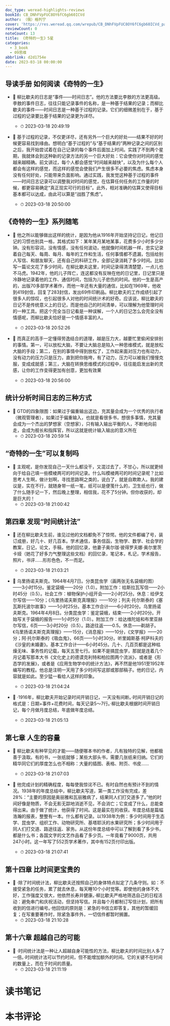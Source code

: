 ```yaml
---
doc_type: weread-highlights-reviews
bookId: CB_DNhFVpFUC8OY6fC6gb60ICVd
author: （俄）格列宁
cover: 'https://res.weread.qq.com/wrepub/CB_DNhFVpFUC8OY6fC6gb60ICVd_parsecover'
reviewCount: 0
noteCount: 13
title: 《奇特的一生》5星
categories:
  - 3_book
  - 09思维
abbrlink: d2d1754e
date: 2023-03-18 00:00:00
---
```



## 导读手册 如何阅读《奇特的一生》


- 📌 柳比歇夫的日志是“事件——时间日志”。他的方法要比李敖的方法更高级。李敖的事件日志，往往只能记录事件的名称，是一种基于结果的记录；而柳比歇夫的事件——时间日志是一种基于过程的记录。它们的细微差别在于，基于过程的记录要比基于结果的记录更为详尽。 
    - ⏱ 2023-03-18 20:49:19 

- 📌 基于过程的记录，不仅更详尽，还有另外一个巨大的好处——结果不好的时候更容易找到缘由。想明白“基于过程的”与“基于结果的”两种记录之间的区别之后，我开始尝试着在自己记录的每个事件后面加上时间。实践了不到两个星期，我就体会到这种新的记录方法的另一个巨大好处：它会使你对时间的感觉越来越精确。前文讲过，每个人都会感觉“时间越来越快”，以及为什么每个人都会有这样的感觉，而这样的感觉会使我们产生很多不必要的焦虑。焦虑本身没有任何好处，只能带来负面影响。通过实践，我发觉这种基于过程的事件——时间日志记录可以调整我对时间的感觉，在估算任何任务的工作量的时候，都更容易确定“真正现实可行的目标”。此外，相对准确的估算又使得目标基本都可以达成，由此可以算是“战胜了焦虑”。 
    - ⏱ 2023-03-18 20:50:00 
## 《奇特的一生》系列随笔


- 📌 他之所以能够做出这样的统计，是因为他从1916年开始坚持记日记，他记日记的习惯也别具一格，其格式如下：某年某月某地某事，花费多少小时多少分钟。没有形容词，没有情感，没有任何波动，他就像时间机器一样，忠实记录着自己每天、每周、每月、每年的工作和生活，任何事情都不遗漏，包括给别人写信、和朋友聊天，还有自己的科研工作，全部记录消耗了多少时间。比如写一篇论文花了多少时间，在柳比歇夫这里，时间记录得清清楚楚，一点儿也不马虎。1942年，他的儿子阵亡，连这都没有反映在他的日记里，日记里只是冷静地记录着他的工作、通信时间，包括为儿子悲伤的时间。他的一生是高产的，出版70多部学术著作，而他一年还有大量的通信，比如在1969年，他收到419封信，回复了283封信，发出69件印刷品。柳比歇夫的工作成绩引起了很多人的惊叹，也引起很多人对他的时间统计术的好奇。应该说，柳比歇夫的日记不是传统意义上的日记，而是他自己的时间清单，可以理解为他管理时间的一种工具。把这个完全当日记看是一种误解，一个人的日记怎么会完全没有情感呢，而柳比歇夫恰好是一个情感丰富的人。 
    - ⏱ 2023-03-18 20:52:26 

- 📌 而真正的高手一定懂得劳逸结合的道理，越是压力大，越要忙里偷闲安排别的事情。第一，可以放松大脑，不要让大脑总是陷入一种思维模式，就是放松大脑的手段；第二，在别的事情中得到放松了，工作起来面对压力也有动力，没有动力的压力只是压力，直到把你拖垮，有了动力，压力可以被我们慢慢克服，变成成就感；第三，大脑在转换思维模式的过程中，往往能启发出新的灵感，让你的工作变得更加有创意，更加有效果 
    - ⏱ 2023-03-18 20:56:00 
## 统计分析时间日志的三种方式


- 📌 GTD的四象限图：如果过于偏重输出这边，充其量会成为一个优秀的执行者（微观管理者），如果过于偏重输入，也就是看很多书，想很多事情，充其量会成为一个杰出的梦想家（空想家），只有输入输出平衡的人，不断地向前走，会成为舰长和指挥官，所以这就是统计输入输出的意义所在 
    - ⏱ 2023-03-18 20:59:14 
## “奇特的一生”可以复制吗


- 📌 主观呢，是你发现自己一天什么都没干，又混过去了，不甘心，所以就更倾向于给自己填一些模棱两可的时间记录。什么叫模棱两可的时间记录呢？比如思考人生啊，做计划啊，寻找思路啊之类的，说白了，就是自欺欺人。我的建议是，实在不行，就随身带一纸一笔，纸可以是便笺什么的，卫生纸也行，做了什么随手记一下，然后晚上整理，相信我，花不了5分钟。但你收获的，却是巨大的！ 
    - ⏱ 2023-03-18 21:00:42 
## 第四章 发现“时间统计法”


- 📌 还在柳比歇夫生前，谁见过他的文档都免不了惊愕。他的文件都编了号，装订成册，好几十、好几百本。学术通信，事务信函，生物学、数学、社会学的教案，日记，论文，手稿，他的回忆录，他妻子奥尔珈·彼得罗夫娜·奥尔里茨卡娅（她花了好多力气整理这些文档）的回忆录，笔记本，札记，学术报告，照片，书评……形形色色，不一而足。 
    - ⏱ 2023-03-18 21:03:21 

- 📌 乌里扬诺夫斯克。1964年4月7日。分类昆虫学（画两张无名袋蛾的图）——3小时15分。鉴定袋蛾——20分（1.0）。附加工作：给斯拉瓦写信——2小时45分（0.5）。社会工作：植物保护小组开会——2小时25分。休息：给伊戈尔写信——10分；《乌里扬诺夫斯克真理报》——10分；列夫·托尔斯泰的《塞瓦斯托波尔故事》——1小时25分。基本工作合计——6小时20分。乌里扬诺夫斯克。1964年4月8日。分类昆虫学：鉴定袋蛾，结束——2小时20分。开始写关于袋蛾的报告——1小时5分（1.0）。附加工作：给达维陀娃和布里亚赫尔写信，6页——3小时20分（0.5）。路途往返——0.5。休息——剃胡子。《乌里扬诺夫斯克真理报》——15分，《消息报》——10分，《文学报》——20分；阿·托尔斯泰的《吸血鬼》，66页——1小时30分。听里姆斯基·柯萨科夫的《沙皇的未婚妻》。基本工作合计——6小时45分。几十、几百页都是这种枯燥无味、事务性的记载，每天五至七行。如果不是搞昆虫学，那就是连着几个月记着写那本大书《文化史上的德谟克利特和柏拉图两个流派》，或者是《形态学的发展》，或者是《应用生物学中的统计方法》，再不然是他1951至1952年编写的教程。他总是注明一天用了多少时间写这部或那部稿子。他的日记，内容就是如此。至少猛一看给人这样的印象。 
    - ⏱ 2023-03-18 21:04:24 

- 📌 ·1916年，柳比歇夫开始记录时间开销日记，一天没有间断。·时间开销日记的格式是：日期+事件+花费时间，每天记录5～7行。·柳比歇夫根据时间开销日记，每个月做月度总结，年底做年度总结。 
    - ⏱ 2023-03-18 21:05:13 
## 第七章 人生的容量


- 📌 柳比歇夫有种罕见的才能——随便哪本书的作者，凡有独特的见解，他都极善于汲取。有的书，一张纸就够；某些大部头书，需要几张纸来归纳。它们的精华同它们的厚度怎么也不相称：大量的插图、表格、附页、书皮…… 
    - ⏱ 2023-03-18 21:07:03 

- 📌 他完成计划的精确程度，每每使我惊诧不已。有时自然也有预计不到的情况。1938年的年度总结中，柳比歇夫写道，第一类工作没有完成，差28%：“主要的原因是奥丽雅和瓦丽雅病了，结果同人们打交道多了。”他的时间好像是物质，不会无影无踪地消逝不见，不会消亡；它变成了什么，总能查得出来。由于做了统计，他获得了时间。这是最实在的收获。年度总结是篇幅浩瀚的报表，整整有一本。什么都有记录。以1938年为例：多少时间用于生态学、昆虫学、组织工作、动物研究所、基塔耶沃的水果研究所；多少时间用于同人们打交道、路途往返、家务。从这份年度总结中可以了解到看了多少书，都是什么书；各国文字的文艺作品看了多少页。一年竟看了9000页，共用247小时。这一年写了552页学术著作，其中有152页付印出版。 
    - ⏱ 2023-03-18 21:07:41 
## 第十四章 比时间更宝贵的


- 📌 ·除了时间统计法，柳比歇夫还按照自己的身体特点拟定了几条守则。如：不接受紧急的任务，累了就去休息，每天睡10个小时觉等。即使他的身体不大好，工作强度又很大，他依然长寿并健康。·柳比歇夫严格地筛选自己的日程活动：避免串门和庆祝活动，但坚持写信。并且每个月都制订写信计划，把所有收到的信进行编号。·他回信的原则是：紧急的书信立即答复，其他的暂缓回复；在写重要著作时，除紧急事件外，一切信件都暂时搁置。 
    - ⏱ 2023-03-18 21:10:28 
## 第十六章 超越自己的可能


- 📌 ·时间统计法是一种让人超越自身可能性的方法，柳比歇夫的时间比别人多了一倍。·时间统计法可以节约时间，但不能增加额外的时间。它的关键不在时间的数量上，而在于时间的质量。 
    - ⏱ 2023-03-18 21:11:19 

# 读书笔记


# 本书评论
